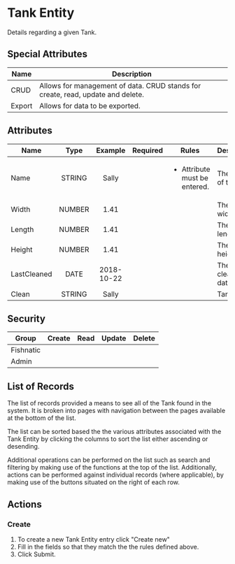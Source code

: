 <!--
@bot-written

WARNING AND NOTICE
Any access, download, storage, and/or use of this source code is subject to the terms and conditions of the
Full Software Licence as accepted by you before being granted access to this source code and other materials,
the terms of which can be accessed on the Codebots website at https://codebots.com/full-software-licence. Any
commercial use in contravention of the terms of the Full Software Licence may be pursued by Codebots through
licence termination and further legal action, and be required to indemnify Codebots for any loss or damage,
including interest and costs. You are deemed to have accepted the terms of the Full Software Licence on any
access, download, storage, and/or use of this source code.

BOT WARNING
This file is bot-written.
Any changes out side of "protected regions" will be lost next time the bot makes any changes.
-->

# Tank Entity

Details regarding a given Tank.


## Special Attributes
| Name | Description |
| ---- | ---- |
| CRUD | Allows for management of data. CRUD stands for create, read, update and delete. |
| Export | Allows for data to be exported. |

## Attributes
| Name | Type | Example | Required | Rules | Description |
| ---- | :----: | :--------: | :-----: | ----- | ----- |
| Name | STRING | Sally | <i class="fa fa-check"> | <ul><li>Attribute must be entered.</li></ul> | The name of the tank | 
| Width | NUMBER | 1.41 | <i class="fa fa-times"> | <ul></ul> | The tank's width | 
| Length | NUMBER | 1.41 | <i class="fa fa-times"> | <ul></ul> | The tank's length | 
| Height | NUMBER | 1.41 | <i class="fa fa-times"> | <ul></ul> | The tank's height | 
| LastCleaned | DATE | 2018-10-22 | <i class="fa fa-times"> | <ul></ul> | The last cleaned date. | 
| Clean | STRING | Sally | <i class="fa fa-times"> | <ul></ul> | Tank status | 


## Security
| Group  | Create | Read | Update | Delete |
| ---- | :----: | :----:  | :----:  | :----:  |
| Fishnatic | <i class="fa fa-check"> | <i class="fa fa-check"> | <i class="fa fa-check"> | <i class="fa fa-check"> |
| Admin | <i class="fa fa-check"> | <i class="fa fa-check"> | <i class="fa fa-check"> | <i class="fa fa-check"> |

## List of Records

The list of records provided a means to see all of the Tank found in the system. It is broken into pages with navigation between the pages available at the bottom of the list.

The list can be sorted based the the various attributes associated with the Tank Entity by clicking the columns to sort the list either ascending or desending.

Additional operations can be performed on the list such as search and filtering by making use of the functions at the top of the list. Additionally, actions can be performed against individual records (where applicable),
by making use of the buttons situated on the right of each row.

## Actions
### Create

1. To create a new Tank Entity entry click "Create new"
2. Fill in the fields so that they match the the rules defined above.
3. Click Submit.